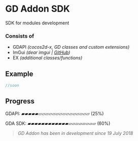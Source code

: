 # GD Addon SDK

SDK for modules development

### Consists of
* GDAPI _(cocos2d-x, GD classes and custom extensions)_
* ImGui _(dear imgui | [GitHub](http://github.com/ocornut/imgui))_
* EX _(additional classes/functions)_


## Example
```cpp
//soon
```

## Progress

GDAPI:
▰▰▰▰▰▱▱▱▱▱▱▱▱▱▱▱▱▱▱▱ (25%)

GDA SDK:
▰▰▰▰▰▰▰▰▰▰▰▰▱▱▱▱▱▱▱▱ (60%)



> *GD Addon has been in development since 19 July 2018*

